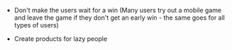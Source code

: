 - Don't make the users wait for a win (Many users try out a mobile game and leave the game if they don't get an early win - the same goes for all types of users)

- Create products for lazy people


